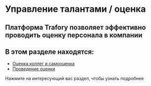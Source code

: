 # Управление талантами / оценка

## Платформа Trafory позволяет эффективно проводить оценку персонала в компании


## В этом разделе находятся:

- [Оценка коллег и самооценка](/doc/ocenka-kolleg-i-samoocenka-cKBUrqr0DP)
- [Проведение оценки](/doc/provedenie-ocenki-HbE1lVSqwr)

  

Нажмите на интересующий вас раздел, чтобы узнать подробнее